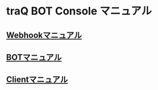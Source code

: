 # traQ BOT Console マニュアル

## [Webhookマニュアル](/docs/webhook)

## [BOTマニュアル](/docs/bot)

## [Clientマニュアル](/docs/client)
